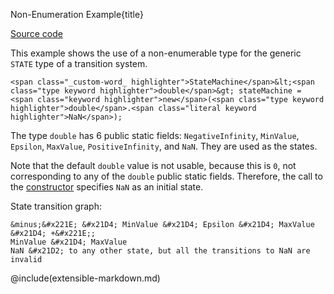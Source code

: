 Non-Enumeration Example{title}

[Source code](https://github.com/SAKryukov/generic-state-machine/tree/main/code/Tests/Test.Non-Emumeration)

This example shows the use of a non-enumerable type for the generic `STATE` type of a transition system.

~~~{lang=C#}
<span class="_custom-word_ highlighter">StateMachine</span>&lt;<span class="type keyword highlighter">double</span>&gt; stateMachine = <span class="keyword highlighter">new</span>(<span class="type keyword highlighter">double</span>.<span class="literal keyword highlighter">NaN</span>);
~~~

The type `double` has 6 public static fields: `NegativeInfinity`, `MinValue`, `Epsilon`, `MaxValue`, `PositiveInfinity`, and `NaN`. They are used as the states.

Note that the default `double` value is not usable, because this is `0`, not corresponding to any of the `double` public static fields. Therefore, the call to the [constructor](index.html#heading-public-constructor) specifies `NaN` as an initial state.

State transition graph:

~~~
&minus;&#x221E; &#x21D4; MinValue &#x21D4; Epsilon &#x21D4; MaxValue &#x21D4; +&#x221E;;
MinValue &#x21D4; MaxValue
NaN &#x21D2; to any other state, but all the transitions to NaN are invalid
~~~

@include(extensible-markdown.md)

<script src="https://SAKryukov.github.io/publications/code/source-code-decorator.js"></script>

